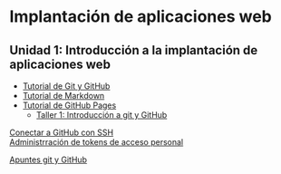 # Implantación de aplicaciones web

## Unidad 1: Introducción a la implantación de aplicaciones web
- [Tutorial de Git y GitHub](unidad1/git_y_github.md)  
- [Tutorial de Markdown](unidad1/markdown.md)  
- [Tutorial de GitHub Pages](unidad1/github_pages.md)
  * [Taller 1: Introducción a git y GitHub](unidad1/taller1.md) 
  <!--
  * [Taller 2: Introducción a Markdown](unidad1/taller2.md)
  * [Taller 3: Git. Trabajando con ramas y uniones](unidad1/taller3.md)
  * [Taller 4: Git. Colaborar en un proyecto de software libre. Pull Request (PR)](unidad1/taller4.md)
  * [Taller 5: Creación de un sitio con GitHub pages](unidad1/taller5.md)
  -->

[Conectar a GitHub con SSH](https://docs.github.com/es/authentication/connecting-to-github-with-ssh)  
[Administrración de tokens de acceso personal](https://docs.github.com/es/authentication/keeping-your-account-and-data-secure/managing-your-personal-access-tokens)

[Apuntes git y GitHub](https://lgarciavelazquez.github.io/iaw_202425/unidad1/git_y_github.pdf)

       




